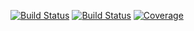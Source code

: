 [![Build Status](https://travis-ci.com/AStupidBear/Backtester.jl.svg?branch=master)](https://travis-ci.com/AStupidBear/Backtester.jl)
[![Build Status](https://ci.appveyor.com/api/projects/status/github/AStupidBear/Backtester.jl?svg=true)](https://ci.appveyor.com/project/AStupidBear/Backtester-jl)
[![Coverage](https://codecov.io/gh/AStupidBear/Backtester.jl/branch/master/graph/badge.svg)](https://codecov.io/gh/AStupidBear/Backtester.jl)